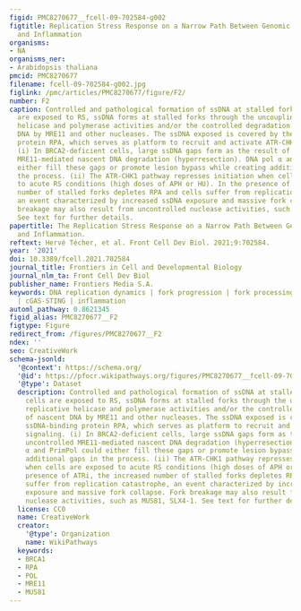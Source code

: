 ```yaml
---
figid: PMC8270677__fcell-09-702584-g002
figtitle: Replication Stress Response on a Narrow Path Between Genomic Instability
  and Inflammation
organisms:
- NA
organisms_ner:
- Arabidopsis thaliana
pmcid: PMC8270677
filename: fcell-09-702584-g002.jpg
figlink: /pmc/articles/PMC8270677/figure/F2/
number: F2
caption: Controlled and pathological formation of ssDNA at stalled forks. When cells
  are exposed to RS, ssDNA forms at stalled forks through the uncoupling of replicative
  helicase and polymerase activities and/or the controlled degradation of nascent
  DNA by MRE11 and other nucleases. The ssDNA exposed is covered by the ssDNA-binding
  protein RPA, which serves as platform to recruit and activate ATR-CHK1 signaling.
  (i) In BRCA2-deficient cells, large ssDNA gaps form as the result of uncontrolled
  MRE11-mediated nascent DNA degradation (hyperresection). DNA pol α and PrimPol could
  either fill these gaps or promote lesion bypass while creating additional gaps in
  the process. (ii) The ATR-CHK1 pathway represses initiation when cells are exposed
  to acute RS conditions (high doses of APH or HU). In the presence of ATRi, the increased
  number of stalled forks depletes RPA and cells suffer from replication catastrophe,
  an event characterized by increased ssDNA exposure and massive fork collapse. Fork
  breakage may also result from uncontrolled nuclease activities, such as MUS81, SLX4-1.
  See text for further details.
papertitle: The Replication Stress Response on a Narrow Path Between Genomic Instability
  and Inflammation.
reftext: Hervé Técher, et al. Front Cell Dev Biol. 2021;9:702584.
year: '2021'
doi: 10.3389/fcell.2021.702584
journal_title: Frontiers in Cell and Developmental Biology
journal_nlm_ta: Front Cell Dev Biol
publisher_name: Frontiers Media S.A.
keywords: DNA replication dynamics | fork progression | fork processing | fork reversal
  | cGAS-STING | inflammation
automl_pathway: 0.8621345
figid_alias: PMC8270677__F2
figtype: Figure
redirect_from: /figures/PMC8270677__F2
ndex: ''
seo: CreativeWork
schema-jsonld:
  '@context': https://schema.org/
  '@id': https://pfocr.wikipathways.org/figures/PMC8270677__fcell-09-702584-g002.html
  '@type': Dataset
  description: Controlled and pathological formation of ssDNA at stalled forks. When
    cells are exposed to RS, ssDNA forms at stalled forks through the uncoupling of
    replicative helicase and polymerase activities and/or the controlled degradation
    of nascent DNA by MRE11 and other nucleases. The ssDNA exposed is covered by the
    ssDNA-binding protein RPA, which serves as platform to recruit and activate ATR-CHK1
    signaling. (i) In BRCA2-deficient cells, large ssDNA gaps form as the result of
    uncontrolled MRE11-mediated nascent DNA degradation (hyperresection). DNA pol
    α and PrimPol could either fill these gaps or promote lesion bypass while creating
    additional gaps in the process. (ii) The ATR-CHK1 pathway represses initiation
    when cells are exposed to acute RS conditions (high doses of APH or HU). In the
    presence of ATRi, the increased number of stalled forks depletes RPA and cells
    suffer from replication catastrophe, an event characterized by increased ssDNA
    exposure and massive fork collapse. Fork breakage may also result from uncontrolled
    nuclease activities, such as MUS81, SLX4-1. See text for further details.
  license: CC0
  name: CreativeWork
  creator:
    '@type': Organization
    name: WikiPathways
  keywords:
  - BRCA1
  - RPA
  - POL
  - MRE11
  - MUS81
---
```

